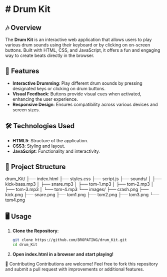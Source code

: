 # # Drum Kit

## 🎶 Overview
The **Drum Kit** is an interactive web application that allows users to play various drum sounds using their keyboard or by clicking on on-screen buttons. Built with HTML, CSS, and JavaScript, it offers a fun and engaging way to create beats directly in the browser.

## 🚀 Features
- **Interactive Drumming**: Play different drum sounds by pressing designated keys or clicking on drum buttons.
- **Visual Feedback**: Buttons provide visual cues when activated, enhancing the user experience.
- **Responsive Design**: Ensures compatibility across various devices and screen sizes.

## 🛠️ Technologies Used
- **HTML5**: Structure of the application.
- **CSS3**: Styling and layout.
- **JavaScript**: Functionality and interactivity.

## 📂 Project Structure
drum_Kit/ ├── index.html ├── styles.css ├── script.js ├── sounds/ │ ├── kick-bass.mp3 │ ├── snare.mp3 │ ├── tom-1.mp3 │ ├── tom-2.mp3 │ ├── tom-3.mp3 │ └── tom-4.mp3 └── images/ ├── crash.png ├── kick.png ├── snare.png ├── tom1.png ├── tom2.png ├── tom3.png └── tom4.png
## 🖥️ Usage
1. **Clone the Repository**:
   ```bash
   git clone https://github.com/BROPATING/drum_Kit.git
   cd drum_Kit
   ```
2. **Open index.html in a browser and start playing!** 

🤝 Contributing
Contributions are welcome! Feel free to fork this repository and submit a pull request with improvements or additional features.
